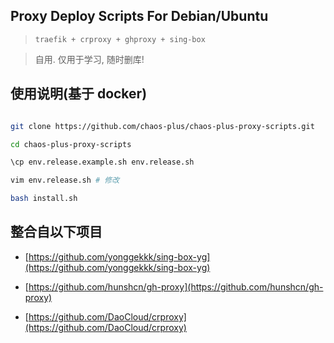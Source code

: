 ## Proxy Deploy Scripts For Debian/Ubuntu

> `traefik + crproxy + ghproxy + sing-box `

> 自用. 仅用于学习, 随时删库!

## 使用说明(基于 docker)

```bash

git clone https://github.com/chaos-plus/chaos-plus-proxy-scripts.git

cd chaos-plus-proxy-scripts

\cp env.release.example.sh env.release.sh

vim env.release.sh # 修改

bash install.sh

```

## 整合自以下项目

- [https://github.com/yonggekkk/sing-box-yg](https://github.com/yonggekkk/sing-box-yg)

- [https://github.com/hunshcn/gh-proxy](https://github.com/hunshcn/gh-proxy)

- [https://github.com/DaoCloud/crproxy](https://github.com/DaoCloud/crproxy)
